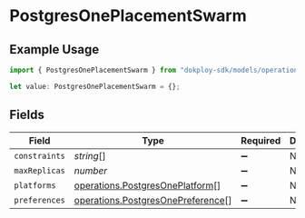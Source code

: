 # PostgresOnePlacementSwarm

## Example Usage

```typescript
import { PostgresOnePlacementSwarm } from "dokploy-sdk/models/operations";

let value: PostgresOnePlacementSwarm = {};
```

## Fields

| Field                                                                                  | Type                                                                                   | Required                                                                               | Description                                                                            |
| -------------------------------------------------------------------------------------- | -------------------------------------------------------------------------------------- | -------------------------------------------------------------------------------------- | -------------------------------------------------------------------------------------- |
| `constraints`                                                                          | *string*[]                                                                             | :heavy_minus_sign:                                                                     | N/A                                                                                    |
| `maxReplicas`                                                                          | *number*                                                                               | :heavy_minus_sign:                                                                     | N/A                                                                                    |
| `platforms`                                                                            | [operations.PostgresOnePlatform](../../models/operations/postgresoneplatform.md)[]     | :heavy_minus_sign:                                                                     | N/A                                                                                    |
| `preferences`                                                                          | [operations.PostgresOnePreference](../../models/operations/postgresonepreference.md)[] | :heavy_minus_sign:                                                                     | N/A                                                                                    |